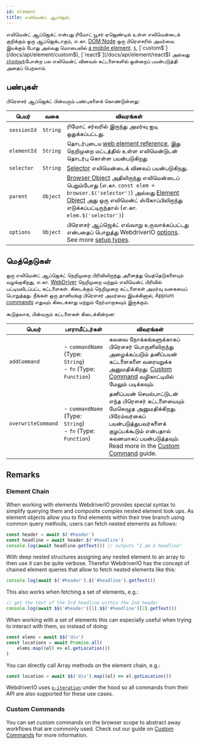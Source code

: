 ```yaml
---
id: element
title: எலிமெண்ட் ஆப்ஜெக்ட்
---
```


எலிமென்ட் ஆப்ஜெக்ட் என்பது ரிமோட் யூசர் ஏஜெண்டில் உள்ள எலிமென்டைக் குறிக்கும் ஒரு ஆப்ஜெக்டாகும், எ.கா. [DOM Node](https://developer.mozilla.org/en-US/docs/Web/API/Element) ஒரு பிரௌசரில் அமர்வை இயக்கும் போது அல்லது மொபைலில் [a mobile element](https://developer.apple.com/documentation/swift/sequence/element). [`$`](/docs/api/element/$), [`custom$`](/docs/api/element/custom$), [`react$`](/docs/api/element/react$) அல்லது [`shadow$`](/docs/api/element/shadow$)போன்ற பல எலிமென்ட் வினவல் கட்டளைகளில் ஒன்றைப் பயன்படுத்தி அதைப் பெறலாம்.

## பண்புகள்

பிரௌசர் ஆப்ஜெக்ட் பின்வரும் பண்புகளைக் கொண்டுள்ளது:

| பெயர்       | வகை      | விவரங்கள்                                                                                                                                                                                                                                            |
| ----------- | -------- | ---------------------------------------------------------------------------------------------------------------------------------------------------------------------------------------------------------------------------------------------------- |
| `sessionId` | `String` | ரிமோட் சர்வரில் இருந்து அமர்வு ஐடி ஒதுக்கப்பட்டது.                                                                                                                                                                                                   |
| `elementId` | `String` | தொடர்புடைய [web element reference](https://w3c.github.io/webdriver/#elements), இது நெறிமுறை மட்டத்தில் உள்ள எலிமென்டுடன் தொடர்பு கொள்ள பயன்படுகிறது                                                                                                  |
| `selector`  | `String` | [Selector](/docs/selectors) எலிமென்டைக் வினவப் பயன்படுகிறது.                                                                                                                                                                                         |
| `parent`    | `Object` | [Browser Object](/docs/api/browser) அதிலிருந்து எலிமென்டைப் பெறும்போது (எ.கா. `const elem = browser.$('selector')`) அல்லது [Element Object](/docs/api/element) அது ஒரு எலிமென்ட் ஸ்கோப்பிலிருந்து எடுக்கப்பட்டிருந்தால் (எ.கா. `elem.$('selector')`) |
| `options`   | `Object` | பிரௌசர் ஆப்ஜெக்ட் எவ்வாறு உருவாக்கப்பட்டது என்பதைப் பொறுத்து WebdriverIO [options](/docs/configuration). See more [setup types](/docs/setuptypes).                                                                                                   |

## மெத்தெடுகள்

ஒரு எலிமென்ட் ஆப்ஜெக்ட் நெறிமுறை பிரிவிலிருந்து அனைத்து மெத்தெடுகளையும் வழங்குகிறது, எ.கா. [WebDriver](/docs/api/webdriver) நெறிமுறை மற்றும் எலிமென்ட் பிரிவில் பட்டியலிடப்பட்ட கட்டளைகள். கிடைக்கும் நெறிமுறை கட்டளைகள் அமர்வு வகையைப் பொறுத்தது. நீங்கள் ஒரு தானியங்கு பிரௌசர் அமர்வை இயக்கினால், Appium [commands](/docs/api/appium) எதுவும் கிடைக்காது மற்றும் நேர்மாறாகவும் இருக்கும்.

கூடுதலாக, பின்வரும் கட்டளைகள் கிடைக்கின்றன:

| பெயர்              | பாராமீட்டர்கள்                                                        | விவரங்கள்                                                                                                                                                                                                                                                |
| ------------------ | --------------------------------------------------------------------- | -------------------------------------------------------------------------------------------------------------------------------------------------------------------------------------------------------------------------------------------------------- |
| `addCommand`       | - `commandName` (Type: `String`)<br />- `fn` (Type: `Function`) | கலவை நோக்கங்களுக்காகப் பிரௌசர் பொருளிலிருந்து அழைக்கப்படும் தனிப்பயன் கட்டளைகளை வரையறுக்க அனுமதிக்கிறது. [Custom Command](/docs/customcommands) வழிகாட்டியில் மேலும் படிக்கவும்.                                                                         |
| `overwriteCommand` | - `commandName` (Type: `String`)<br />- `fn` (Type: `Function`) | தனிப்பயன் செயல்பாட்டுடன் எந்த பிரௌசர் கட்டளையையும் மேலெழுத அனுமதிக்கிறது. பிரேம்வர்கைப் பயன்படுத்துபவர்களைக் குழப்பக்கூடும் என்பதால் கவனமாகப் பயன்படுத்தவும். Read more in the [Custom Command](/docs/customcommands#overwriting-native-commands) guide. |

## Remarks

### Element Chain

When working with elements WebdriverIO provides special syntax to simplify querying them and composite complex nested element look ups. As element objects allow you to find elements within their tree branch using common query methods, users can fetch nested elements as follows:

```js
const header = await $('#header')
const headline = await header.$('#headline')
console.log(await headline.getText()) // outputs "I am a headline"
```

With deep nested structures assigning any nested element to an array to then use it can be quite verbose. Therefor WebdriverIO has the concept of chained element queries that allow to fetch nested elements like this:

```js
console.log(await $('#header').$('#headline').getText())
```

This also works when fetching a set of elements, e.g.:

```js
// get the text of the 3rd headline within the 2nd header
console.log(await $$('#header')[1].$$('#headline')[2].getText())
```

When working with a set of elements this can especially useful when trying to interact with them, so instead of doing:

```js
const elems = await $$('div')
const locations = await Promise.all(
    elems.map((el) => el.getLocation())
)
```

You can directly call Array methods on the element chain, e.g.:

```js
const location = await $$('div').map((el) => el.getLocation())
```

WebdriverIO uses [`p-iteration`](https://www.npmjs.com/package/p-iteration#api) under the hood so all commands from their API are also supported for these use cases.

### Custom Commands

You can set custom commands on the browser scope to abstract away workflows that are commonly used. Check out our guide on [Custom Commands](/docs/customcommands#adding-custom-commands) for more information.
